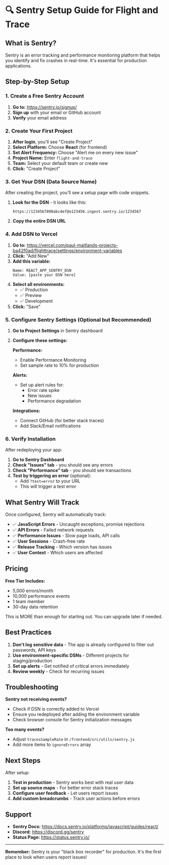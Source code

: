 # 🔍 Sentry Setup Guide for Flight and Trace

## What is Sentry?
Sentry is an error tracking and performance monitoring platform that helps you identify and fix crashes in real-time. It's essential for production applications.

## Step-by-Step Setup

### 1. Create a Free Sentry Account

1. **Go to:** https://sentry.io/signup/
2. **Sign up** with your email or GitHub account
3. **Verify** your email address

### 2. Create Your First Project

1. **After login**, you'll see "Create Project"
2. **Select Platform:** Choose **React** (for frontend)
3. **Set Alert Frequency:** Choose "Alert me on every new issue"
4. **Project Name:** Enter `flight-and-trace`
5. **Team:** Select your default team or create new
6. **Click:** "Create Project"

### 3. Get Your DSN (Data Source Name)

After creating the project, you'll see a setup page with code snippets.

1. **Look for the DSN** - it looks like this:
   ```
   https://1234567890abcdef@o123456.ingest.sentry.io/1234567
   ```

2. **Copy the entire DSN URL**

### 4. Add DSN to Vercel

1. **Go to:** https://vercel.com/paul-maitlands-projects-ba42f0ad/flighttrace/settings/environment-variables
2. **Click:** "Add New"
3. **Add this variable:**
   ```
   Name: REACT_APP_SENTRY_DSN
   Value: [paste your DSN here]
   ```
4. **Select all environments:**
   - ✅ Production
   - ✅ Preview
   - ✅ Development
5. **Click:** "Save"

### 5. Configure Sentry Settings (Optional but Recommended)

1. **Go to Project Settings** in Sentry dashboard
2. **Configure these settings:**

   **Performance:**
   - Enable Performance Monitoring
   - Set sample rate to 10% for production

   **Alerts:**
   - Set up alert rules for:
     - Error rate spike
     - New issues
     - Performance degradation

   **Integrations:**
   - Connect GitHub (for better stack traces)
   - Add Slack/Email notifications

### 6. Verify Installation

After redeploying your app:

1. **Go to Sentry Dashboard**
2. **Check "Issues" tab** - you should see any errors
3. **Check "Performance" tab** - you should see transactions
4. **Test by triggering an error** (optional):
   - Add `?test=error` to your URL
   - This will trigger a test error

## What Sentry Will Track

Once configured, Sentry will automatically track:

- ✅ **JavaScript Errors** - Uncaught exceptions, promise rejections
- ✅ **API Errors** - Failed network requests
- ✅ **Performance Issues** - Slow page loads, API calls
- ✅ **User Sessions** - Crash-free rate
- ✅ **Release Tracking** - Which version has issues
- ✅ **User Context** - Which users are affected

## Pricing

**Free Tier Includes:**
- 5,000 errors/month
- 10,000 performance events
- 1 team member
- 30-day data retention

This is MORE than enough for starting out. You can upgrade later if needed.

## Best Practices

1. **Don't log sensitive data** - The app is already configured to filter out passwords, API keys
2. **Use environment-specific DSNs** - Different projects for staging/production
3. **Set up alerts** - Get notified of critical errors immediately
4. **Review weekly** - Check for recurring issues

## Troubleshooting

**Sentry not receiving events?**
- Check if DSN is correctly added to Vercel
- Ensure you redeployed after adding the environment variable
- Check browser console for Sentry initialization messages

**Too many events?**
- Adjust `tracesSampleRate` in `/frontend/src/utils/sentry.js`
- Add more items to `ignoreErrors` array

## Next Steps

After setup:
1. **Test in production** - Sentry works best with real user data
2. **Set up source maps** - For better error stack traces
3. **Configure user feedback** - Let users report issues
4. **Add custom breadcrumbs** - Track user actions before errors

## Support

- **Sentry Docs:** https://docs.sentry.io/platforms/javascript/guides/react/
- **Discord:** https://discord.gg/sentry
- **Status Page:** https://status.sentry.io/

---

**Remember:** Sentry is your "black box recorder" for production. It's the first place to look when users report issues!